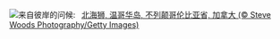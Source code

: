 ![](https://www.bing.com/th?id=OHR.StellarSeaLions_ZH-CN2859514359_UHD.jpg&w=1000)来自彼岸的问候:&nbsp;&ensp;[北海狮, 温哥华岛, 不列颠哥伦比亚省, 加拿大 (© Steve Woods Photography/Getty Images)](https://www.bing.com/th?id=OHR.StellarSeaLions_ZH-CN2859514359_UHD.jpg)
<br><br/>
